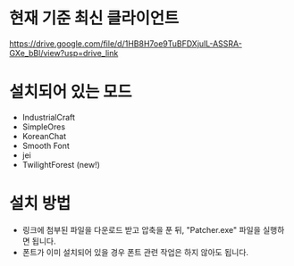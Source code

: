 # 현재 기준 최신 클라이언트
https://drive.google.com/file/d/1HB8H7oe9TuBFDXjulL-ASSRA-GXe_bBl/view?usp=drive_link

# 설치되어 있는 모드
- IndustrialCraft
- SimpleOres
- KoreanChat
- Smooth Font
- jei
- TwilightForest (new!)

# 설치 방법
- 링크에 첨부된 파일을 다운로드 받고 압축을 푼 뒤, "Patcher.exe" 파일을 실행하면 됩니다.
- 폰트가 이미 설치되어 있을 경우 폰트 관련 작업은 하지 않아도 됩니다.
